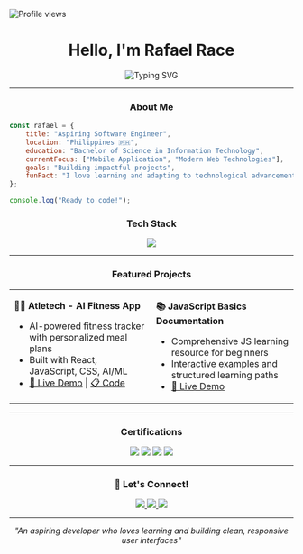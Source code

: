 ![Profile views](https://komarev.com/ghpvc/?username=rhaprace&color=blue) 
<div align="center">

# Hello, I'm Rafael Race


<img src="https://readme-typing-svg.herokuapp.com?font=Orbitron&weight=700&size=30&duration=3000&pause=1000&color=FFFFFF&center=true&vCenter=true&width=435&lines=Web+Developer;BSIT+Student;Frontend+Enthusiast" alt="Typing SVG" />

</div>

---

<div align="center">

### About Me

</div>

```javascript
const rafael = {
    title: "Aspiring Software Engineer",
    location: "Philippines 🇵🇭",
    education: "Bachelor of Science in Information Technology",
    currentFocus: ["Mobile Application", "Modern Web Technologies"],
    goals: "Building impactful projects",
    funFact: "I love learning and adapting to technological advancements"
};

console.log("Ready to code!");
```

<div align="center">

### Tech Stack

<img src="https://skillicons.dev/icons?i=react,typescript,javascript,html,css,tailwind,mongodb,firebase,git,github&theme=dark" />

</div>

---

<div align="center">

### Featured Projects

</div>

<table>
<tr>
<td width="50%">

**🏋️‍♂️ Atletech - AI Fitness App**
- AI-powered fitness tracker with personalized meal plans
- Built with React, JavaScript, CSS, AI/ML
- [🔗 Live Demo](http://atletechteam.netlify.app/) | [📋 Code](https://github.com/rhaprace/Atletech)

</td>
<td width="50%">

**📚 JavaScript Basics Documentation**
- Comprehensive JS learning resource for beginners
- Interactive examples and structured learning paths
- [🔗 Live Demo](https://js-docs-tau.vercel.app/)

</td>
</tr>
</table>

---

<div align="center">

### Certifications

<img src="https://img.shields.io/badge/freeCodeCamp-Responsive%20Web%20Design-0A0A23?style=for-the-badge&logo=freecodecamp&logoColor=white" />
<img src="https://img.shields.io/badge/freeCodeCamp-JavaScript%20Algorithms-0A0A23?style=for-the-badge&logo=freecodecamp&logoColor=white" />

<img src="https://img.shields.io/badge/freeCodeCamp-Frontend%20Libraries-0A0A23?style=for-the-badge&logo=freecodecamp&logoColor=white" />
<img src="https://img.shields.io/badge/freeCodeCamp-Backend%20&%20APIs-0A0A23?style=for-the-badge&logo=freecodecamp&logoColor=white" />

</div>

---

<div align="center">

### 💬 Let's Connect!

<a href="mailto:rhaprace@gmail.com">
<img src="https://img.shields.io/badge/Email-D14836?style=for-the-badge&logo=gmail&logoColor=white" />
</a>
<a href="https://www.linkedin.com/in/rafael-race-54033719b">
<img src="https://img.shields.io/badge/LinkedIn-0077B5?style=for-the-badge&logo=linkedin&logoColor=white" />
</a>
<a href="https://github.com/rhaprace">
<img src="https://img.shields.io/badge/GitHub-100000?style=for-the-badge&logo=github&logoColor=white" />
</a>

</div>

---

<div align="center">

*"An aspiring developer who loves learning and building clean, responsive user interfaces"*

</div>


